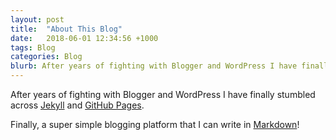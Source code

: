 ```yaml
---
layout: post
title:  "About This Blog"
date:   2018-06-01 12:34:56 +1000
tags: Blog
categories: Blog
blurb: After years of fighting with Blogger and WordPress I have finally stumbled across Jekyll and GitHub Pages.
---
```


After years of fighting with Blogger and WordPress I have finally stumbled across [Jekyll](https://jekyllrb.com) and [GitHub Pages](https://pages.github.com).

Finally, a super simple blogging platform that I can write in [Markdown](https://en.wikipedia.org/wiki/Markdown)!
